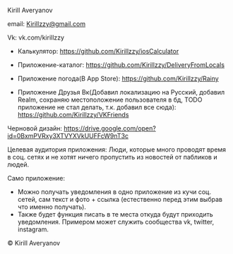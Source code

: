 Kirill Averyanov

email:
Kirillzzy@gmail.com

Vk:
vk.com/kirillzzy

- Калькулятор:
https://github.com/Kirillzzy/iosCalculator

- Приложение-каталог:
https://github.com/Kirillzzy/DeliveryFromLocals

- Приложение погода(В App Store):
https://github.com/Kirillzzy/Rainy

- Приложение Друзья Вк(Добавил локализацию на Русский, добавил Realm, сохраняю местоположение пользователя в бд, TODO приложение не стал делать, т.к. добавил все сюда):
https://github.com/Kirillzzy/VKFriends

Черновой дизайн:
https://drive.google.com/open?id=0BxmPVRxy3XTVYXVkUUFFcW9nT3c

Целевая аудитория приложения:
  Люди, которые много проводят время в соц. сетях и не хотят ничего пропустить из новостей от пабликов и людей.
  
Само приложение:
  - Можно получать уведомления в одно приложение из кучи соц. сетей, сам текст и фото + ссылка
  (естественно перед этим выбрав что именно получать).
  - Также будет функция писать в те места откуда будут приходить уведомления.
  Примером может служить сообщества vk, twitter, instagram.

 © Kirill Averyanov
